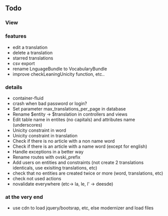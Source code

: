 ## Todo ##

### View ### 

### features ###
 * edit a translation
 * delete a translation
 * starred translations
 * csv export
 * rename LnguageBundle to VocabularyBundle
 * improve checkLeaningUnicity function, etc..
### details ###
 * container-fluid
 * crash when bad password or login?
 * Set parameter max_translations_per_page in database
 * Rename $entity -> $translation in controllers and views
 * Edit table name in entites (no capitals) and attributes name (underscores)
 * Unicity constraint in word
 * Unicity constraint in translation
 * Check if there is no article with a non name word
 * Check if there is an article with a name word (except for english)
 * Handle exceptions in a better way
 * Rename routes with ovski_prefix
 * Add users on entities and constraints (not create 2 translations identicals, use exisiting translations, etc)
 * check that no entities are created twice or more (word, translations, etc)
 * check not used actions
 * novalidate everywhere (etc-> la, le, l' -> deesde)
### at the very end ###
 * use cdn to load jquery/bootsrap, etc, else modernizer and load files
